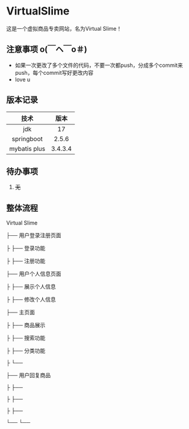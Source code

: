 # VirtualSlime
这是一个虚拟商品专卖网站，名为Virtual Slime！

## 注意事项 o(￣ヘ￣o＃)
+ 如果一次更改了多个文件的代码，不要一次都push，分成多个commit来push，每个commit写好更改内容
+ love u

## 版本记录
|技术|版本|
|:-:|:-:|
|jdk|17|
|springboot|2.5.6|
|mybatis plus|3.4.3.4|

## 待办事项
1. ~~无~~

## 整体流程
Virtual Slime

├── 用户登录注册页面

├    ├── 登录功能

├    ├── 注册功能

├── 用户个人信息页面

├    ├── 展示个人信息

├    ├── 修改个人信息

├── 主页面

├    ├── 商品展示

├    ├── 搜索功能

├    ├── 分类功能

├    └── 

├── 用户回复商品

├    ├── 

├    ├── 

├    ├── 

└──  └── 

